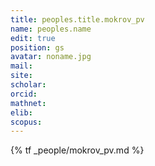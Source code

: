 ```yaml
---
title: peoples.title.mokrov_pv
name: peoples.name
edit: true
position: gs
avatar: noname.jpg
mail: 
site: 
scholar: 
orcid: 
mathnet:
elib: 
scopus: 
---
```


{% tf _people/mokrov_pv.md %}
